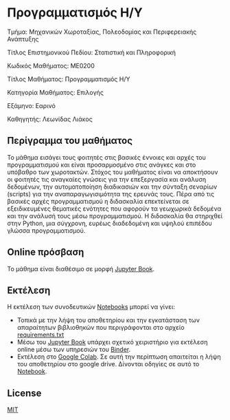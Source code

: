 # Προγραμματισμός Η/Υ

Τμήμα: Μηχανικών Χωροταξίας, Πολεοδομίας και Περιφερειακής Ανάπτυξης

Τίτλος Επιστημονικού Πεδίου: Στατιστική και Πληροφορική

Κωδικός Μαθήματος: ΜΕ0200

Τίτλος Μαθήματος: Προγραμματισμός Η/Υ

Κατηγορία Μαθήματος: Επιλογής

Εξάμηνο: Εαρινό

Καθηγητής: Λεωνίδας Λιάκος

## Περίγραμμα του μαθήματος

Το μάθημα εισάγει τους φοιτητές στις βασικές έννοιες και αρχές του προγραμματισμού και είναι προσαρμοσμένο στις ανάγκες και στο υπόβαθρο των χωροτακτών. Στόχος του μαθήματος είναι να αποκτήσουν οι φοιτητές τις αναγκαίες γνώσεις για την επεξεργασία και ανάλυση δεδομένων, την αυτοματοποίηση διαδικασιών και την σύνταξη σεναρίων (scripts) για την αναπαραγωγισιμότητα της ερευνάς τους. Πέρα από τις βασικές αρχές προγραμματισμού η διδασκαλία επεκτείνεται σε εξειδικευμένες θεματικές ενότητες που αφορούν τα γεωχωρικά δεδομένα και την ανάλυσή τους μέσω προγραμματισμού. Η διδασκαλία θα στηριχθεί στην Python, μια σύγχρονη, ευρέως διαδεδομένη και υψηλού επιπέδου γλώσσα προγραμματισμού.


## Online πρόσβαση

Το μάθημα είναι διαθέσιμο σε μορφή [Jupyter Book](https://kokkytos.github.io/programming/).

## Εκτέλεση

Η εκτέλεση των συνοδευτικών [Notebooks](./notebooks) μπορεί να γίνει:
- Τοπικά με την λήψη του αποθετηρίου και την εγκατάσταση των απαραίτητων βιβλιοθηκών που περιγράφονται στο αρχείο [requirements.txt](requirements.txt)
- Μέσω του [Jupyter Book](https://kokkytos.github.io/programming/) υπάρχει σχετικό χειριστήριο για εκτέλεση online μέσω των υπηρεσιών του [Binder](https://mybinder.org/).
- Εκτέλεση στο [Google Colab](https://colab.research.google.com/). Σε αυτή την περίπτωση απαιτείται η λήψη του αποθετηρίου στο google drive. Δίνονται οδηγίες σε αυτό το [Notebook](./notebooks/clone_gd.ipynb).

## License

[MIT](https://github.com/kokkytos/programming/blob/main/LICENSE)